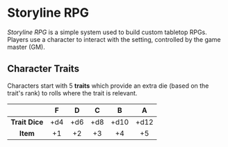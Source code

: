 # Storyline RPG
_Storyline RPG_ is a simple system used to build custom tabletop RPGs. Players use a character to interact with the setting, controlled by the game master (GM).

## Character Traits
Characters start with 5 **traits** which provide an extra die (based on the trait's rank) to rolls where the trait is relevant.

|  | F | D | C | B | A |
|:---:|:---:|:---:|:---:|:---:|:---:|
| **Trait Dice** | +d4 | +d6 | +d8 | +d10 | +d12 |
| **Item** | +1 | +2 | +3 | +4 | +5 |
